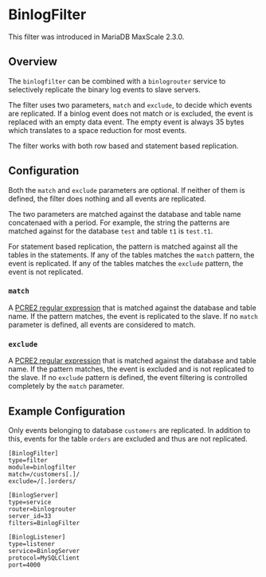 # BinlogFilter

This filter was introduced in MariaDB MaxScale 2.3.0.

## Overview

The `binlogfilter` can be combined with a `binlogrouter` service to selectively
replicate the binary log events to slave servers.

The filter uses two parameters, `match` and `exclude`, to decide which events
are replicated. If a binlog event does not match or is excluded, the event is
replaced with an empty data event. The empty event is always 35 bytes which
translates to a space reduction for most events.

The filter works with both row based and statement based replication.

## Configuration

Both the `match` and `exclude` parameters are optional. If neither of them is
defined, the filter does nothing and all events are replicated.

The two parameters are matched against the database and table name concatenaed
with a period.  For example, the string the patterns are matched against for the
database `test` and table `t1` is `test.t1`.

For statement based replication, the pattern is matched against all the tables
in the statements. If any of the tables matches the `match` pattern, the event
is replicated. If any of the tables matches the `exclude` pattern, the event is
not replicated.


### `match`

A [PCRE2 regular expression](../Getting-Started/Configuration-Guide.md#regular-expressions)
that is matched against the database and table name. If the pattern matches, the
event is replicated to the slave. If no `match` parameter is defined, all events
are considered to match.

### `exclude`

A [PCRE2 regular expression](../Getting-Started/Configuration-Guide.md#regular-expressions)
that is matched against the database and table name. If the pattern matches, the
event is excluded and is not replicated to the slave. If no `exclude` pattern is
defined, the event filtering is controlled completely by the `match` parameter.

## Example Configuration

Only events belonging to database `customers` are replicated. In addition to
this, events for the table `orders` are excluded and thus are not replicated.

```
[BinlogFilter]
type=filter
module=binlogfilter
match=/customers[.]/
exclude=/[.]orders/

[BinlogServer]
type=service
router=binlogrouter
server_id=33
filters=BinlogFilter

[BinlogListener]
type=listener
service=BinlogServer
protocol=MySQLClient
port=4000
```

